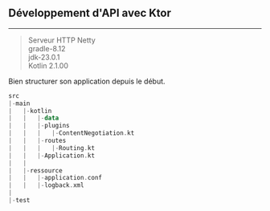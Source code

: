 ## Développement d'API avec Ktor
---
> Serveur HTTP Netty <br>
> gradle-8.12 <br>
> jdk-23.0.1 <br>
> Kotlin 2.1.00

Bien structurer son application depuis le début.
````kotlin
src
|-main
|   |-kotlin
|   |   |-data
|   |   |-plugins
|   |   |   |-ContentNegotiation.kt
|   |   |-routes
|   |   |   |-Routing.kt
|   |   |-Application.kt
|   |   
|   |-ressource
|   |   |-application.conf
|   |   |-logback.xml
|   
|-test

````